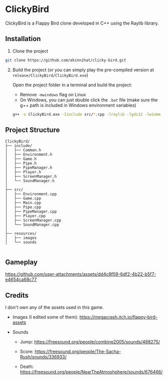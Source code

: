# ClickyBird

ClickyBird is a Flappy Bird clone developed in C++ using the Raylib library.


## Installation

1. Clone the project
```bash
git clone https://github.com/akinnihat/clicky-bird.git
```

2. Build the project (or you can simply play the pre-compiled version at `release/ClickyBird/ClickyBird.exe`)

    Open the project folder in a terminal and build the project:
    - Remove `-mwindows` flag on Linux
    - On Windows, you can just double click the `.bat` file (make sure the g++ path is included in Windows environment variables)
    ```bash
    g++ -o ClickyBird.exe -Iinclude src/*.cpp -lraylib -lgdi32 -lwinmm -mwindows
    ```



## Project Structure

```
ClickyBird/
├── include/
│   ├── Common.h
│   ├── Environment.h
│   ├── Game.h
│   ├── Pipe.h
│   ├── PipeManager.h
│   ├── Player.h
│   ├── ScreenManager.h
│   └── SoundManager.h
│   
├── src/            
│   ├── Environment.cpp
│   ├── Game.cpp
│   ├── Main.cpp
│   ├── Pipe.cpp
│   ├── PipeManager.cpp
│   ├── Player.cpp
│   ├── ScreenManager.cpp
│   └── SoundManager.cpp
│
├── resources/      
│   ├── images
│   └── sounds
   
```

## Gameplay


https://github.com/user-attachments/assets/dd4c8f59-6df2-4b22-b5f7-e4654ca68c77



## Credits

I don't own any of the assets used in this game.

- Images (I edited some of them): https://megacrash.itch.io/flappy-bird-assets

- Sounds

  - Jump: https://freesound.org/people/combine2005/sounds/488275/

  - Score: https://freesound.org/people/The-Sacha-Rush/sounds/336933/

  - Death: https://freesound.org/people/NearTheAtmoshphere/sounds/676466/
